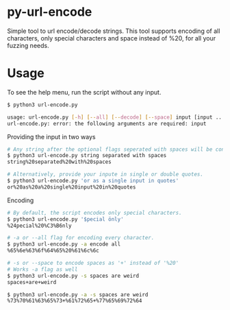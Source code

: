 # py-url-encode
Simple tool to url encode/decode strings. This tool supports encoding of all characters, only special characters and space instead of %20, for all your fuzzing needs.

# Usage

To see the help menu, run the script without any input.
```bash
$ python3 url-encode.py

usage: url-encode.py [-h] [--all] [--decode] [--space] input [input ...]
url-encode.py: error: the following arguments are required: input
```

Providing the input in two ways
```bash
# Any string after the optional flags seperated with spaces will be considered as input.
$ python3 url-encode.py string separated with spaces
string%20separated%20with%20spaces

# Alternatively, provide your inpute in single or double quotes.
$ python3 url-encode.py 'or as a single input in quotes'
or%20as%20a%20single%20input%20in%20quotes
```

Encoding
```bash
# By default, the script encodes only special characters.
$ python3 url-encode.py '$pecial önly'
%24pecial%20%C3%B6nly

# -a or --all flag for encoding every character.
$ python3 url-encode.py -a encode all
%65%6e%63%6f%64%65%20%61%6c%6c

# -s or --space to encode spaces as '+' instead of '%20'
# Works -a flag as well
$ python3 url-encode.py -s spaces are weird
spaces+are+weird

$ python3 url-encode.py -a -s spaces are weird
%73%70%61%63%65%73+%61%72%65+%77%65%69%72%64
```
